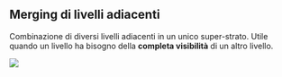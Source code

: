 ## Merging di livelli adiacenti

Combinazione di diversi livelli adiacenti in un unico super-strato. Utile quando un livello ha bisogno della **completa visibilità** di un altro livello.

![](Pasted%20image%2020240608115929.png)
